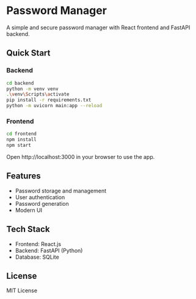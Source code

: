 # Password Manager

A simple and secure password manager with React frontend and FastAPI backend.

## Quick Start

### Backend
```bash
cd backend
python -m venv venv
.\venv\Scripts\activate
pip install -r requirements.txt
python -m uvicorn main:app --reload
```

### Frontend
```bash
cd frontend
npm install
npm start
```

Open http://localhost:3000 in your browser to use the app.

## Features
- Password storage and management
- User authentication
- Password generation
- Modern UI

## Tech Stack
- Frontend: React.js
- Backend: FastAPI (Python)
- Database: SQLite

## License
MIT License